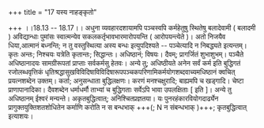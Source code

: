 +++
title = "17 यस्य नाहङ्कृतो"

+++
।।18.13 -- 18.17।। अधुना व्यवहारदशायामपि पञ्चस्वपि कर्महेतुषु स्थितेषु बलादेवामी ( बलादमी ) अविद्यान्धाः पुमांसः स्वात्मन्येव सकलकर्तृभावभारमारोपयन्ति ( आरोपयन्त्येते )। अतो निजयैव धिया,आत्मानं बध्नन्ति; न तु वस्तुस्थित्या अस्य बन्धः इत्युपदिश्यते -- पञ्चेत्यादि न निबद्ध्यते इत्यन्तम्। कृतः अन्तः; निश्चयः यत्रेति कृतान्तः; सिद्धान्तः। अधिष्ठानं; विषयः। दैवम्; प्रागर्जितं शुभाशुभम्। पञ्चैते अधिष्ठानादयः सामग्रीरूपतां प्राप्ताः सर्वकर्मसु हेतवः। अन्ये तु; अधिष्ठीयते अनेन सर्वं कर्म इति बुद्धिगतं रजोलब्धवृत्तिकं धृतिश्रद्धासुखविविदिषाविविदिषारूपपञ्चकपरिणामिकर्मयोगशब्दवाच्यमधिष्ठानं क्वचित् प्रयत्नशब्देन उक्तम्। कर्ता; अनुसन्धाता बुद्धिलक्षणः। करणं मनश्चक्षुरादि; बाह्यमपि च खड्गादि। चेष्टा प्राणापानादिका। दैवशब्देन धर्माधर्मौ ताभ्यां च बुद्धिगताः सर्वेऽपि भावा उपलक्षिताः \[ इति \]। अन्ये तु अधिष्ठानम् ईश्वरं मन्यन्ते। अकृतबुद्धित्वात्; अनिश्चितप्रज्ञतया। यः पुनरहंकारवियोगदार्ढ्येन प्रागुक्तयुक्तिशतशोधितेन कर्माणि करोति न स बन्धभाक् +++(; N न संबन्धभाक् )+++; कृतबुद्धित्वात् इत्याशयः।
